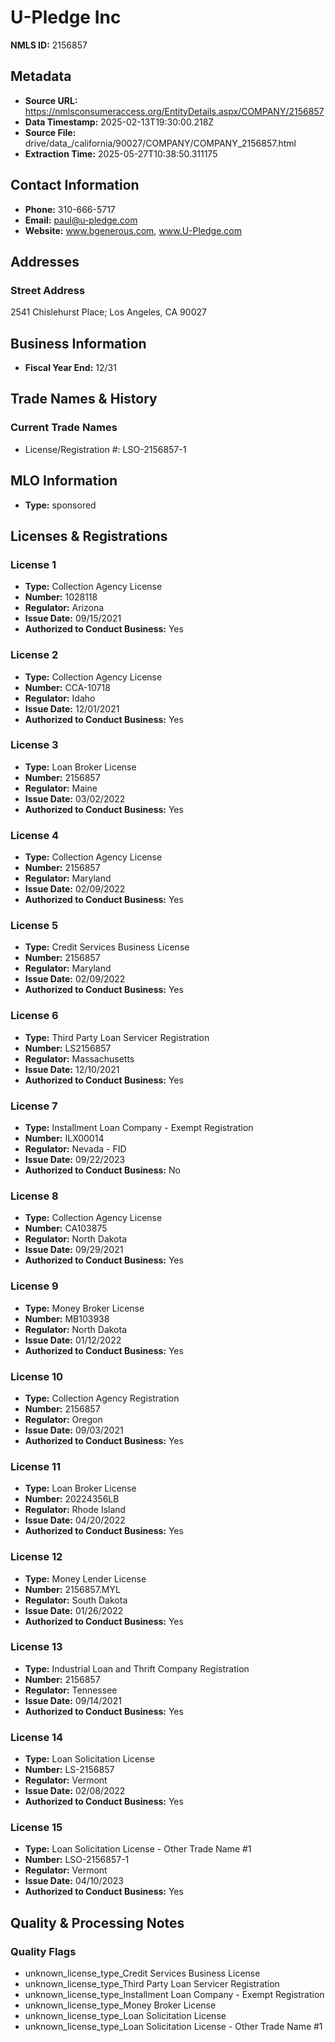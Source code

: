 # U-Pledge Inc

**NMLS ID:** 2156857

## Metadata
- **Source URL:** https://nmlsconsumeraccess.org/EntityDetails.aspx/COMPANY/2156857
- **Data Timestamp:** 2025-02-13T19:30:00.218Z
- **Source File:** drive/data_/california/90027/COMPANY/COMPANY_2156857.html
- **Extraction Time:** 2025-05-27T10:38:50.311175

## Contact Information
- **Phone:** 310-666-5717
- **Email:** paul@u-pledge.com
- **Website:** www.bgenerous.com, www.U-Pledge.com

## Addresses
### Street Address
2541 Chislehurst Place; Los Angeles, CA 90027

## Business Information
- **Fiscal Year End:** 12/31

## Trade Names & History
### Current Trade Names
- License/Registration #: LSO-2156857-1

## MLO Information
- **Type:** sponsored

## Licenses & Registrations

### License 1
- **Type:** Collection Agency License
- **Number:** 1028118
- **Regulator:** Arizona
- **Issue Date:** 09/15/2021
- **Authorized to Conduct Business:** Yes

### License 2
- **Type:** Collection Agency License
- **Number:** CCA-10718
- **Regulator:** Idaho
- **Issue Date:** 12/01/2021
- **Authorized to Conduct Business:** Yes

### License 3
- **Type:** Loan Broker License
- **Number:** 2156857
- **Regulator:** Maine
- **Issue Date:** 03/02/2022
- **Authorized to Conduct Business:** Yes

### License 4
- **Type:** Collection Agency License
- **Number:** 2156857
- **Regulator:** Maryland
- **Issue Date:** 02/09/2022
- **Authorized to Conduct Business:** Yes

### License 5
- **Type:** Credit Services Business License
- **Number:** 2156857
- **Regulator:** Maryland
- **Issue Date:** 02/09/2022
- **Authorized to Conduct Business:** Yes

### License 6
- **Type:** Third Party Loan Servicer Registration
- **Number:** LS2156857
- **Regulator:** Massachusetts
- **Issue Date:** 12/10/2021
- **Authorized to Conduct Business:** Yes

### License 7
- **Type:** Installment Loan Company - Exempt Registration
- **Number:** ILX00014
- **Regulator:** Nevada - FID
- **Issue Date:** 09/22/2023
- **Authorized to Conduct Business:** No

### License 8
- **Type:** Collection Agency License
- **Number:** CA103875
- **Regulator:** North Dakota
- **Issue Date:** 09/29/2021
- **Authorized to Conduct Business:** Yes

### License 9
- **Type:** Money Broker License
- **Number:** MB103938
- **Regulator:** North Dakota
- **Issue Date:** 01/12/2022
- **Authorized to Conduct Business:** Yes

### License 10
- **Type:** Collection Agency Registration
- **Number:** 2156857
- **Regulator:** Oregon
- **Issue Date:** 09/03/2021
- **Authorized to Conduct Business:** Yes

### License 11
- **Type:** Loan Broker License
- **Number:** 20224356LB
- **Regulator:** Rhode Island
- **Issue Date:** 04/20/2022
- **Authorized to Conduct Business:** Yes

### License 12
- **Type:** Money Lender License
- **Number:** 2156857.MYL
- **Regulator:** South Dakota
- **Issue Date:** 01/26/2022
- **Authorized to Conduct Business:** Yes

### License 13
- **Type:** Industrial Loan and Thrift Company Registration
- **Number:** 2156857
- **Regulator:** Tennessee
- **Issue Date:** 09/14/2021
- **Authorized to Conduct Business:** Yes

### License 14
- **Type:** Loan Solicitation License
- **Number:** LS-2156857
- **Regulator:** Vermont
- **Issue Date:** 02/08/2022
- **Authorized to Conduct Business:** Yes

### License 15
- **Type:** Loan Solicitation License - Other Trade Name #1
- **Number:** LSO-2156857-1
- **Regulator:** Vermont
- **Issue Date:** 04/10/2023
- **Authorized to Conduct Business:** Yes

## Quality & Processing Notes
### Quality Flags
- unknown_license_type_Credit Services Business License
- unknown_license_type_Third Party Loan Servicer Registration
- unknown_license_type_Installment Loan Company - Exempt Registration
- unknown_license_type_Money Broker License
- unknown_license_type_Loan Solicitation License
- unknown_license_type_Loan Solicitation License - Other Trade Name #1
